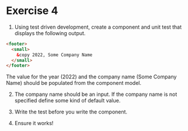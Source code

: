 # Exercise 4


1. Using test driven development, create a component and unit test that displays the following output.


```html
<footer>
  <small>
    &copy 2022, Some Company Name
  </small>
</footer>
```

The value for the year (2022) and the company name (Some Company Name) should be populated from the component model.

2. The company name should be an input. If the company name is not specified define some kind of default value.

3. Write the test before you write the component.

4. Ensure it works!